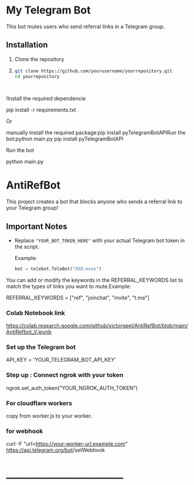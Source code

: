 
# My Telegram Bot

This bot mutes users who send referral links in a Telegram group.

## Installation

1. Clone the repository
2. ```bash
   git clone https://github.com/yourusername/yourrepository.git
   cd yourrepository
  
  
  !Install the required dependencie

pip install -r requirements.txt

Or

manually install the required package:pip install pyTelegramBotAPIRun the bot:python main.py
pip install pyTelegramBotAPI

Run the bot

python main.py

# AntiRefBot

This project creates a bot that blocks anyone who sends a referral link to your Telegram group!

## Important Notes

- Replace `"YOUR_BOT_TOKEN_HERE"` with your actual Telegram bot token in the script.
  
  Example:
   ```python
  bot = telebot.TeleBot("XXX:xxxx")

 You can add or modify the keywords in the REFERRAL_KEYWORDS list to match the types of links you want to mute.Example:


REFERRAL_KEYWORDS = ["ref", "joinchat", "invite", "t.me"]

### Colab Notebook link 

https://colab.research.google.com/github/victorgeel/AntiRefBot/blob/main/AntiRefbot_V.ipynb

### Set up the Telegram bot

API_KEY = 'YOUR_TELEGRAM_BOT_API_KEY'

### Step up : Connect ngrok with your token

ngrok.set_auth_token("YOUR_NGROK_AUTH_TOKEN") 

### For cloudflare workers 

copy from worker.js to your
worker.

### for webhook 


curl -F "url=https://your-worker-url.example.com" https://api.telegram.org/bot<your-bot-token>/setWebhook


# ________________________
